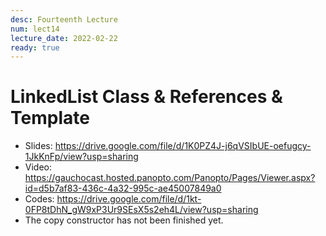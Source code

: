 ```yaml
---
desc: Fourteenth Lecture
num: lect14
lecture_date: 2022-02-22
ready: true
---
```


# LinkedList Class & References & Template

* Slides: <https://drive.google.com/file/d/1K0PZ4J-j6qVSIbUE-oefugcy-1JkKnFp/view?usp=sharing>
* Video: <https://gauchocast.hosted.panopto.com/Panopto/Pages/Viewer.aspx?id=d5b7af83-436c-4a32-995c-ae45007849a0>
* Codes: <https://drive.google.com/file/d/1kt-0FP8tDhN_gW9xP3Ur9SEsX5s2eh4L/view?usp=sharing>
* The copy constructor has not been finished yet.

